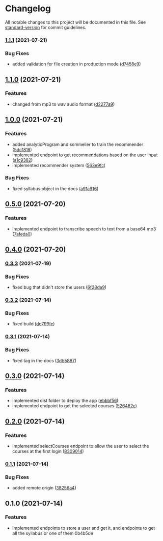 # Changelog

All notable changes to this project will be documented in this file. See [standard-version](https://github.com/conventional-changelog/standard-version) for commit guidelines.

### [1.1.1](https://github.com/AnthonyLzq/ihc-project-back/compare/v1.1.0...v1.1.1) (2021-07-21)


### Bug Fixes

* added validation for file creation in production mode ([d7458e9](https://github.com/AnthonyLzq/ihc-project-back/commit/d7458e99d70ca95b2ab54909ee4988c9215508a6))

## [1.1.0](https://github.com/AnthonyLzq/ihc-project-back/compare/v1.0.0...v1.1.0) (2021-07-21)


### Features

* changed from mp3 to wav audio format ([d2277a9](https://github.com/AnthonyLzq/ihc-project-back/commit/d2277a912c529ceccd009e2e6b22ef46bbc35bc2))

## [1.0.0](https://github.com/AnthonyLzq/ihc-project-back/compare/v0.5.0...v1.0.0) (2021-07-21)


### Features

* added analyticProgram and sommelier to train the recommender ([5dc1818](https://github.com/AnthonyLzq/ihc-project-back/commit/5dc1818a08599e898d62a015afb3e41b0ac9a99b))
* implemented endpoint to get recommendations based on the user input ([a1c9382](https://github.com/AnthonyLzq/ihc-project-back/commit/a1c9382ee5e87286dc9f16597f4024af6849a0fa))
* implemented recommender system ([563e9fc](https://github.com/AnthonyLzq/ihc-project-back/commit/563e9fc02c7665ae4713744c07aba2daa20ccd94))


### Bug Fixes

* fixed syllabus object in the docs ([a91a916](https://github.com/AnthonyLzq/ihc-project-back/commit/a91a916670dcffa52634c96e7ca6705211678a56))

## [0.5.0](https://github.com/AnthonyLzq/ihc-project-back/compare/v0.4.0...v0.5.0) (2021-07-20)


### Features

* implemented endpoint to transcribe speech to text from a base64 mp3 ([7afeda0](https://github.com/AnthonyLzq/ihc-project-back/commit/7afeda09e45ec281adbd4a54d41dbed3e692b660))

## [0.4.0](https://github.com/AnthonyLzq/ihc-project-back/compare/v0.3.3...v0.4.0) (2021-07-20)

### [0.3.3](https://github.com/AnthonyLzq/ihc-project-back/compare/v0.3.2...v0.3.3) (2021-07-19)


### Bug Fixes

* fixed bug that didn't store the users ([6f28da9](https://github.com/AnthonyLzq/ihc-project-back/commit/6f28da9f0380b962969fb32c6573ce0245c7da26))

### [0.3.2](https://github.com/AnthonyLzq/ihc-project-back/compare/v0.3.1...v0.3.2) (2021-07-14)


### Bug Fixes

* fixed build ([de799fe](https://github.com/AnthonyLzq/ihc-project-back/commit/de799fe577ea8bc443af3e1dcdb8cd64c9865f52))

### [0.3.1](https://github.com/AnthonyLzq/ihc-project-back/compare/v0.3.0...v0.3.1) (2021-07-14)


### Bug Fixes

* fixed tag in the docs ([3db5887](https://github.com/AnthonyLzq/ihc-project-back/commit/3db58871cb5fc52dfca45cd268d552846e0febad))

## [0.3.0](https://github.com/AnthonyLzq/ihc-project-back/compare/v0.2.0...v0.3.0) (2021-07-14)


### Features

* implemented dist folder to deploy the app ([ebbbf56](https://github.com/AnthonyLzq/ihc-project-back/commit/ebbbf56dad6735020982ee2ff90f47e83a72ae1d))
* implemented endpoint to get the selected courses ([526482c](https://github.com/AnthonyLzq/ihc-project-back/commit/526482c0f92a3a738e67a53a2bd71647055459f3))

## [0.2.0](https://github.com/AnthonyLzq/ihc-project-back/compare/v0.1.1...v0.2.0) (2021-07-14)


### Features

* implemented selectCourses endpoint to allow the user to select the courses at the first login ([8309014](https://github.com/AnthonyLzq/ihc-project-back/commit/83090146e74238ff07922fbef73bdd9fd9c88715))

### [0.1.1](https://github.com/AnthonyLzq/ihc-project-back/compare/v0.1.0...v0.1.1) (2021-07-14)


### Bug Fixes

* added remote origin ([38256a4](https://github.com/AnthonyLzq/ihc-project-back/commit/38256a4181a7e9d41ce25222ede6ac23bdf87845))

## 0.1.0 (2021-07-14)


### Features

* implemented endpoints to store a user and get it, and endpoints to get all the syllabus or one of them 0b4b5de
